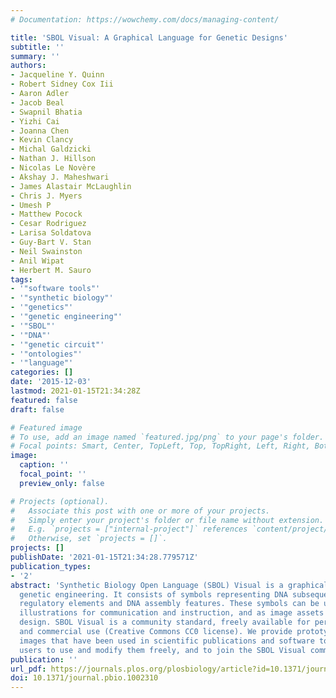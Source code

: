 ```yaml
---
# Documentation: https://wowchemy.com/docs/managing-content/

title: 'SBOL Visual: A Graphical Language for Genetic Designs'
subtitle: ''
summary: ''
authors:
- Jacqueline Y. Quinn
- Robert Sidney Cox Iii
- Aaron Adler
- Jacob Beal
- Swapnil Bhatia
- Yizhi Cai
- Joanna Chen
- Kevin Clancy
- Michal Galdzicki
- Nathan J. Hillson
- Nicolas Le Novère
- Akshay J. Maheshwari
- James Alastair McLaughlin
- Chris J. Myers
- Umesh P
- Matthew Pocock
- Cesar Rodriguez
- Larisa Soldatova
- Guy-Bart V. Stan
- Neil Swainston
- Anil Wipat
- Herbert M. Sauro
tags:
- '"software tools"'
- '"synthetic biology"'
- '"genetics"'
- '"genetic engineering"'
- '"SBOL"'
- '"DNA"'
- '"genetic circuit"'
- '"ontologies"'
- '"language"'
categories: []
date: '2015-12-03'
lastmod: 2021-01-15T21:34:28Z
featured: false
draft: false

# Featured image
# To use, add an image named `featured.jpg/png` to your page's folder.
# Focal points: Smart, Center, TopLeft, Top, TopRight, Left, Right, BottomLeft, Bottom, BottomRight.
image:
  caption: ''
  focal_point: ''
  preview_only: false

# Projects (optional).
#   Associate this post with one or more of your projects.
#   Simply enter your project's folder or file name without extension.
#   E.g. `projects = ["internal-project"]` references `content/project/deep-learning/index.md`.
#   Otherwise, set `projects = []`.
projects: []
publishDate: '2021-01-15T21:34:28.779571Z'
publication_types:
- '2'
abstract: 'Synthetic Biology Open Language (SBOL) Visual is a graphical standard for
  genetic engineering. It consists of symbols representing DNA subsequences, including
  regulatory elements and DNA assembly features. These symbols can be used to draw
  illustrations for communication and instruction, and as image assets for computer-aided
  design. SBOL Visual is a community standard, freely available for personal, academic,
  and commercial use (Creative Commons CC0 license). We provide prototypical symbol
  images that have been used in scientific publications and software tools. We encourage
  users to use and modify them freely, and to join the SBOL Visual community: http://www.sbolstandard.org/visual.'
publication: ''
url_pdf: https://journals.plos.org/plosbiology/article?id=10.1371/journal.pbio.1002310
doi: 10.1371/journal.pbio.1002310
---
```

